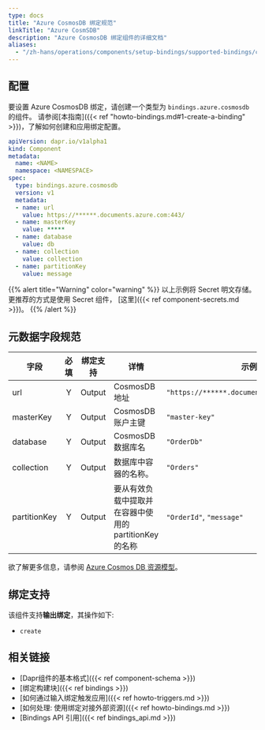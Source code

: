 ```yaml
---
type: docs
title: "Azure CosmosDB 绑定规范"
linkTitle: "Azure CosmSDB"
description: "Azure CosmosDB 绑定组件的详细文档"
aliases:
  - "/zh-hans/operations/components/setup-bindings/supported-bindings/cosmosdb/"
---
```


## 配置

要设置 Azure CosmosDB 绑定，请创建一个类型为 `bindings.azure.cosmosdb` 的组件。 请参阅[本指南]({{< ref "howto-bindings.md#1-create-a-binding" >}})，了解如何创建和应用绑定配置。


```yaml
apiVersion: dapr.io/v1alpha1
kind: Component
metadata:
  name: <NAME>
  namespace: <NAMESPACE>
spec:
  type: bindings.azure.cosmosdb
  version: v1
  metadata:
  - name: url
    value: https://******.documents.azure.com:443/
  - name: masterKey
    value: *****
  - name: database
    value: db
  - name: collection
    value: collection
  - name: partitionKey
    value: message
```

{{% alert title="Warning" color="warning" %}}
以上示例将 Secret 明文存储。 更推荐的方式是使用 Secret 组件， [这里]({{< ref component-secrets.md >}})。
{{% /alert %}}

## 元数据字段规范

| 字段           | 必填 | 绑定支持   | 详情                               | 示例                                          |
| ------------ |:--:| ------ | -------------------------------- | ------------------------------------------- |
| url          | Y  | Output | CosmosDB 地址                      | `"https://******.documents.azure.com:443/"` |
| masterKey    | Y  | Output | CosmosDB 账户主键                    | `"master-key"`                              |
| database     | Y  | Output | CosmosDB 数据库名                    | `"OrderDb"`                                 |
| collection   | Y  | Output | 数据库中容器的名称。                       | `"Orders"`                                  |
| partitionKey | Y  | Output | 要从有效负载中提取并在容器中使用的partitionKey的名称 | `"OrderId"`, `"message"`                    |

欲了解更多信息，请参阅 [Azure Cosmos DB 资源模型](https://docs.microsoft.com/en-us/azure/cosmos-db/account-databases-containers-items)。

## 绑定支持

该组件支持**输出绑定**，其操作如下:

- `create`

## 相关链接

- [Dapr组件的基本格式]({{< ref component-schema >}})
- [绑定构建块]({{< ref bindings >}})
- [如何通过输入绑定触发应用]({{< ref howto-triggers.md >}})
- [如何处理: 使用绑定对接外部资源]({{< ref howto-bindings.md >}})
- [Bindings API 引用]({{< ref bindings_api.md >}})
